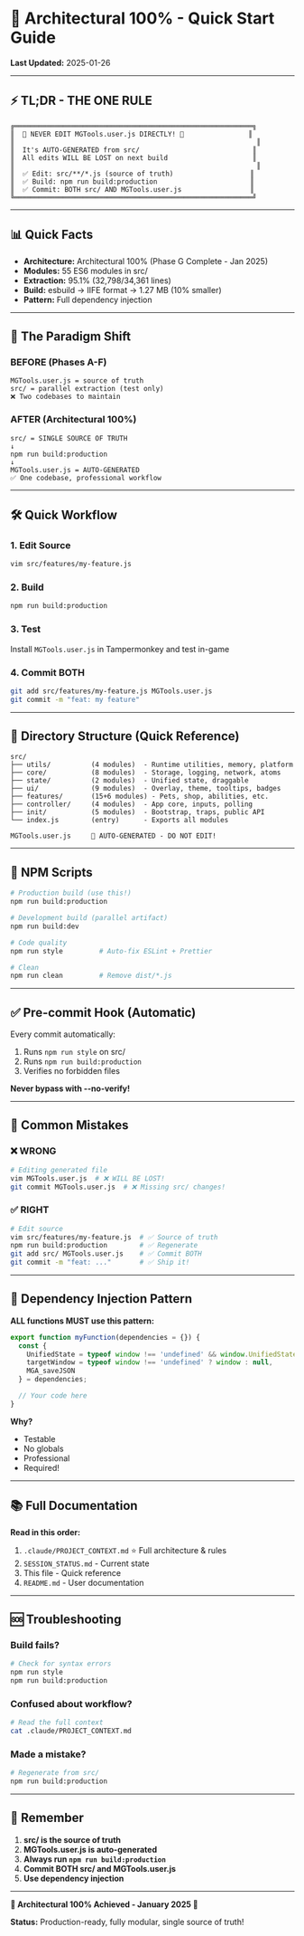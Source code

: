 # 🚀 Architectural 100% - Quick Start Guide

**Last Updated:** 2025-01-26

---

## ⚡ TL;DR - THE ONE RULE

```
╔═══════════════════════════════════════════════════════════╗
║  🚫 NEVER EDIT MGTools.user.js DIRECTLY! 🚫                ║
║                                                            ║
║  It's AUTO-GENERATED from src/                            ║
║  All edits WILL BE LOST on next build                     ║
║                                                            ║
║  ✅ Edit: src/**/*.js (source of truth)                   ║
║  ✅ Build: npm run build:production                       ║
║  ✅ Commit: BOTH src/ AND MGTools.user.js                 ║
╚═══════════════════════════════════════════════════════════╝
```

---

## 📊 Quick Facts

- **Architecture:** Architectural 100% (Phase G Complete - Jan 2025)
- **Modules:** 55 ES6 modules in src/
- **Extraction:** 95.1% (32,798/34,361 lines)
- **Build:** esbuild → IIFE format → 1.27 MB (10% smaller)
- **Pattern:** Full dependency injection

---

## 🔄 The Paradigm Shift

### BEFORE (Phases A-F)
```
MGTools.user.js = source of truth
src/ = parallel extraction (test only)
❌ Two codebases to maintain
```

### AFTER (Architectural 100%)
```
src/ = SINGLE SOURCE OF TRUTH
↓
npm run build:production
↓
MGTools.user.js = AUTO-GENERATED
✅ One codebase, professional workflow
```

---

## 🛠️ Quick Workflow

### 1. Edit Source
```bash
vim src/features/my-feature.js
```

### 2. Build
```bash
npm run build:production
```

### 3. Test
Install `MGTools.user.js` in Tampermonkey and test in-game

### 4. Commit BOTH
```bash
git add src/features/my-feature.js MGTools.user.js
git commit -m "feat: my feature"
```

---

## 📁 Directory Structure (Quick Reference)

```
src/
├── utils/          (4 modules)  - Runtime utilities, memory, platform
├── core/           (8 modules)  - Storage, logging, network, atoms
├── state/          (2 modules)  - Unified state, draggable
├── ui/             (9 modules)  - Overlay, theme, tooltips, badges
├── features/       (15+6 modules) - Pets, shop, abilities, etc.
├── controller/     (4 modules)  - App core, inputs, polling
├── init/           (5 modules)  - Bootstrap, traps, public API
└── index.js        (entry)      - Exports all modules

MGTools.user.js     🤖 AUTO-GENERATED - DO NOT EDIT!
```

---

## 🎯 NPM Scripts

```bash
# Production build (use this!)
npm run build:production

# Development build (parallel artifact)
npm run build:dev

# Code quality
npm run style         # Auto-fix ESLint + Prettier

# Clean
npm run clean         # Remove dist/*.js
```

---

## ✅ Pre-commit Hook (Automatic)

Every commit automatically:
1. Runs `npm run style` on src/
2. Runs `npm run build:production`
3. Verifies no forbidden files

**Never bypass with --no-verify!**

---

## 🚫 Common Mistakes

### ❌ WRONG
```bash
# Editing generated file
vim MGTools.user.js  # ❌ WILL BE LOST!
git commit MGTools.user.js  # ❌ Missing src/ changes!
```

### ✅ RIGHT
```bash
# Edit source
vim src/features/my-feature.js  # ✅ Source of truth
npm run build:production        # ✅ Regenerate
git add src/ MGTools.user.js    # ✅ Commit BOTH
git commit -m "feat: ..."       # ✅ Ship it!
```

---

## 📖 Dependency Injection Pattern

**ALL functions MUST use this pattern:**

```javascript
export function myFunction(dependencies = {}) {
  const {
    UnifiedState = typeof window !== 'undefined' && window.UnifiedState,
    targetWindow = typeof window !== 'undefined' ? window : null,
    MGA_saveJSON
  } = dependencies;

  // Your code here
}
```

**Why?**
- Testable
- No globals
- Professional
- Required!

---

## 📚 Full Documentation

**Read in this order:**
1. `.claude/PROJECT_CONTEXT.md` ⭐ Full architecture & rules
2. `SESSION_STATUS.md` - Current state
3. This file - Quick reference
4. `README.md` - User documentation

---

## 🆘 Troubleshooting

### Build fails?
```bash
# Check for syntax errors
npm run style
npm run build:production
```

### Confused about workflow?
```bash
# Read the full context
cat .claude/PROJECT_CONTEXT.md
```

### Made a mistake?
```bash
# Regenerate from src/
npm run build:production
```

---

## 🎯 Remember

1. **src/ is the source of truth**
2. **MGTools.user.js is auto-generated**
3. **Always run `npm run build:production`**
4. **Commit BOTH src/ and MGTools.user.js**
5. **Use dependency injection**

---

**🎉 Architectural 100% Achieved - January 2025 🎉**

**Status:** Production-ready, fully modular, single source of truth!
